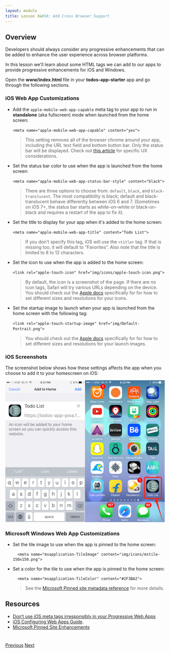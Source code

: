```yaml
---
layout: module
title: Lesson 3&#58; Add Cross Browser Support
---
```


## Overview
Developers should always consider any progressive enhancements that can be added to enhance the user experience across browser platforms.

In this lesson we'll learn about some HTML tags we can add to our apps to provide progressive enhancements for iOS and Windows.

Open the **www/index.html** file in your **todos-app-starter** app and go through the following sections.

### iOS Web App Customizations
- Add the `apple-mobile-web-app-capable` meta tag to your app to run in **standalone** (aka fullscreen) mode when launched from the home screen:

    `<meta name="apple-mobile-web-app-capable" content="yes">`

  >This setting removes all of the browser chrome around your app, including the URL text field and bottom button bar. Only the status bar will be displayed. Check out [this article](https://medium.com/@firt/dont-use-ios-web-app-meta-tag-irresponsibly-in-your-progressive-web-apps-85d70f4438cb) for specific UX considerations.

- Set the status bar color to use when the app is launched from the home screen:

    `<meta name="apple-mobile-web-app-status-bar-style" content="black">`

   >There are three options to choose from: `default`, `black`, and `black-translucent`. The most compatibility is black; default and black-translucent behave differently between iOS 6 and 7. (Sometimes on iOS 7+, the status bar starts as white-on-white or black-on-black and requires a restart of the app to fix it).

- Set the title to display for your app when it's added to the home screen:

    `<meta name="apple-mobile-web-app-title" content="Todo List">`

   >If you don't specify this tag, iOS will use the `<title>` tag. If that is missing too, it will default to “Favorites”. Also note that the title is limited to 8 to 12 characters.    


- Set the icon to use when the app is added to the home screen:

    `<link rel="apple-touch-icon" href="img/icons/apple-touch-icon.png">`
 
  >By default, the icon is a screenshot of the page. If there are no icon tags, Safari will try various URLs depending on the device. You should check out the [Apple docs](https://developer.apple.com/library/content/documentation/AppleApplications/Reference/SafariWebContent/ConfiguringWebApplications/ConfiguringWebApplications.html) specifically  for for how to set different sizes and resolutions for your icons.

- Set the startup image to launch when your app is launched from the home screen with the following tag:

    `<link rel="apple-touch-startup-image" href="img/Default-Portrait.png"> `

  >You should check out the [Apple docs](https://developer.apple.com/library/content/documentation/AppleApplications/Reference/SafariWebContent/ConfiguringWebApplications/ConfiguringWebApplications.html) specifically  for for how to set different sizes and resolutions for your launch images.

### iOS Screenshots
  The screenshot below shows how these settings affects the app when you choose to add it to your homescreen on iOS:

   ![](images/ios-hs.png)

### Microsoft Windows Web App Customizations

- Set the tile image to use when the app is pinned to the home screen:

        <meta name="msapplication-TileImage" content="img/icons/mstile-150x150.png">

- Set a color for the tile to use when the app is pinned to the home screen:

        <meta name="msapplication-TileColor" content="#2F3BA2">

  > See the [Microsoft Pinned site metadata reference](https://msdn.microsoft.com/en-us/library/dn255024(v=vs.85).aspx) for more details.

## Resources
- [Don’t use iOS meta tags irresponsibly in your Progressive Web Apps](https://medium.com/@firt/dont-use-ios-web-app-meta-tag-irresponsibly-in-your-progressive-web-apps-85d70f4438cb)
- [iOS Configuring Web Apps Guide](https://developer.apple.com/library/content/documentation/AppleApplications/Reference/SafariWebContent/ConfiguringWebApplications/ConfiguringWebApplications.html).
- [Microsoft Pinned Site Enhancements](https://msdn.microsoft.com/en-us/library/bg183312(v=vs.85).aspx#)

<div class="row" style="margin-top:40px;">
<div class="col-sm-12">
<a href="lesson2.html" class="btn btn-default"><i class="glyphicon glyphicon-chevron-left"></i> Previous</a>
<a href="lesson4.html" class="btn btn-default pull-right">Next <i class="glyphicon
glyphicon-chevron-right"></i></a>
</div>
</div>
